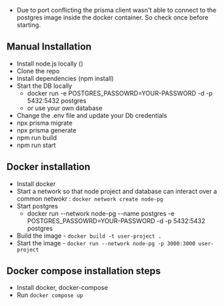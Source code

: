 - Due to port conflicting the prisma client wasn't able to connect to the postgres image inside the docker container. So check once before starting.

## Manual Installation
- Install node.js locally ()
- Clone the repo
- Install dependencies (npm install)
- Start the DB locally
    - docker run -e POSTGRES_PASSOWRD=YOUR-PASSWORD -d -p 5432:5432 postgres
    - or use your own database
- Change the .env file and update your Db credentials
- npx prisma migrate
- npx prisma generate
- npm run build
- npm run start

## Docker installation
- Install docker
- Start a network so that node project and database can interact over a common netwokr : `docker network create node-pg`
- Start postgres
    - docker run --network node-pg --name postgres -e POSTGRES_PASSOWRD=YOUR-PASSWORD -d -p 5432:5432 postgres
- Build the image - `docker build -t user-project .`
- Start the image - `docker run --network node-pg -p 3000:3000 user-project`

## Docker compose installation steps
- Install docker, docker-compose
- Run `docker compose up`
